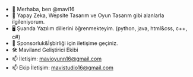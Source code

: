 - 👋 Merhaba, ben @mavi16
- 👀 Yapay Zeka, Wepsite Tasarım ve Oyun Tasarım gibi alanlarla ilgileniyorum.
- 🖥️ Şuanda Yazılım dillerini öğrenmekteyim. (python, java, html&css, c++, c#) 
- 💼 Sponsorluk&İşbirliği için iletişime geçiniz.
- 🛠️ Maviland Geliştirici Ekibi
- 📫 İletişim: mavioyunn16@gmail.com
- 📫 Ekip İletişim: mavistudio16@gmail.com